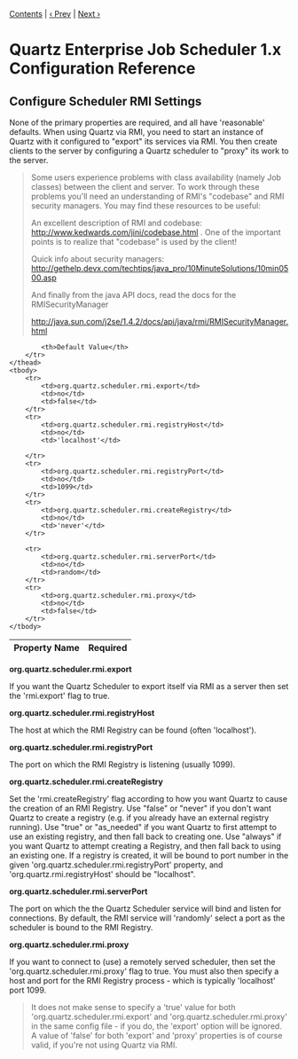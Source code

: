 <div class="secNavPanel"><a href=".">Contents</a> | <a href="ConfigPlugins">&lsaquo;&nbsp;Prev</a> | <a href="ConfigRAMJobStore">Next&nbsp;&rsaquo;</a></div>





# Quartz Enterprise Job Scheduler 1.x Configuration Reference

## Configure Scheduler RMI Settings

None of the primary properties are required, and all have 'reasonable' defaults. When using Quartz via RMI, you
need to start an instance of Quartz with it configured to "export" its services via RMI. You then create clients to the
server by configuring a Quartz scheduler to "proxy" its work to the server. 

<blockquote>
Some users experience problems with class availability (namely Job classes) between the client and server. To work
through these problems you'll need an understanding of RMI's "codebase" and RMI security managers. You may find these
resources to be useful:

An excellent description of RMI and codebase: <a href="http://www.kedwards.com/jini/codebase.html">http://www.kedwards.com/jini/codebase.html</a> . One of the important points
is to realize that "codebase" is used by the client!

Quick info about security managers: <a
    href="http://gethelp.devx.com/techtips/java_pro/10MinuteSolutions/10min0500.asp">http://gethelp.devx.com/techtips/java_pro/10MinuteSolutions/10min0500.asp</a>

And finally from the java API docs, read the docs for the RMISecurityManager

<a href="http://java.sun.com/j2se/1.4.2/docs/api/java/rmi/RMISecurityManager.html">http://java.sun.com/j2se/1.4.2/docs/api/java/rmi/RMISecurityManager.html</a>
</blockquote>




<table>
    <thead>
        <tr>
            <th>Property Name</th>
            <th>Required</th>

            <th>Default Value</th>
        </tr>
    </thead>
    <tbody>
        <tr>
            <td>org.quartz.scheduler.rmi.export</td>
            <td>no</td>
            <td>false</td>
        </tr>
        <tr>
            <td>org.quartz.scheduler.rmi.registryHost</td>
            <td>no</td>
            <td>'localhost'</td>

        </tr>
        <tr>
            <td>org.quartz.scheduler.rmi.registryPort</td>
            <td>no</td>
            <td>1099</td>
        </tr>
        <tr>
            <td>org.quartz.scheduler.rmi.createRegistry</td>
            <td>no</td>
            <td>'never'</td>
        </tr>

        <tr>
            <td>org.quartz.scheduler.rmi.serverPort</td>
            <td>no</td>
            <td>random</td>
        </tr>
        <tr>
            <td>org.quartz.scheduler.rmi.proxy</td>
            <td>no</td>
            <td>false</td>
        </tr>
    </tbody>
</table>

**org.quartz.scheduler.rmi.export**

If you want the Quartz Scheduler to export itself via RMI as a server then set the 'rmi.export' flag to true.

**org.quartz.scheduler.rmi.registryHost**

The host at which the RMI Registry can be found (often 'localhost').

**org.quartz.scheduler.rmi.registryPort**

The port on which the RMI Registry is listening (usually 1099).

**org.quartz.scheduler.rmi.createRegistry**


Set the 'rmi.createRegistry' flag according to how you want Quartz to cause the creation of an RMI Registry. Use "false"
or "never" if you don't want Quartz to create a registry (e.g. if you already have an external registry running). Use
"true" or "as_needed" if you want Quartz to first attempt to use an existing registry, and then fall back to creating
one. Use "always" if you want Quartz to attempt creating a Registry, and then fall back to using an existing one. If a
registry is created, it will be bound to port number in the given 'org.quartz.scheduler.rmi.registryPort' property, and
'org.quartz.rmi.registryHost' should be "localhost".

**org.quartz.scheduler.rmi.serverPort**

The port on which the the Quartz Scheduler service will bind and listen for connections. By default, the RMI service
will 'randomly' select a port as the scheduler is bound to the RMI Registry.


**org.quartz.scheduler.rmi.proxy**

If you want to connect to (use) a remotely served scheduler, then set the 'org.quartz.scheduler.rmi.proxy' flag to true.
You must also then specify a host and port for the RMI Registry process - which is typically 'localhost' port 1099.

<blockquote>
It does not make sense to specify a 'true' value for both 'org.quartz.scheduler.rmi.export' and
'org.quartz.scheduler.rmi.proxy' in the same config file - if you do, the 'export' option will be ignored. A value of
'false' for both 'export' and 'proxy' properties is of course valid, if you're not using Quartz via RMI.
</blockquote>





